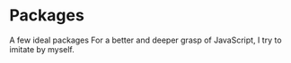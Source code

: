 # Packages
A few ideal packages For a better and deeper grasp of JavaScript, I try to imitate by myself.
